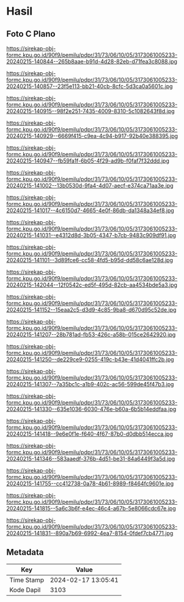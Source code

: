 # Hasil

## Foto C Plano

https://sirekap-obj-formc.kpu.go.id/90f9/pemilu/pdpr/31/73/06/10/05/3173061005233-20240215-140844--265b8aae-b91d-4d28-82eb-d71fea3c8088.jpg

https://sirekap-obj-formc.kpu.go.id/90f9/pemilu/pdpr/31/73/06/10/05/3173061005233-20240215-140857--23f5e113-bb21-40cb-8cfc-5d3ca0a5601c.jpg

https://sirekap-obj-formc.kpu.go.id/90f9/pemilu/pdpr/31/73/06/10/05/3173061005233-20240215-140915--98f2e251-7435-4009-8310-5c1082643f8d.jpg

https://sirekap-obj-formc.kpu.go.id/90f9/pemilu/pdpr/31/73/06/10/05/3173061005233-20240215-140929--6669f415-c9ea-4c94-b917-92b40e388395.jpg

https://sirekap-obj-formc.kpu.go.id/90f9/pemilu/pdpr/31/73/06/10/05/3173061005233-20240215-140947--fb59fa1f-6b05-4f29-ad9b-f0faf7f32ddd.jpg

https://sirekap-obj-formc.kpu.go.id/90f9/pemilu/pdpr/31/73/06/10/05/3173061005233-20240215-141002--13b0530d-9fa4-4d07-aecf-e374ca71aa3e.jpg

https://sirekap-obj-formc.kpu.go.id/90f9/pemilu/pdpr/31/73/06/10/05/3173061005233-20240215-141017--4c6150d7-4665-4e0f-86db-da1348a34ef8.jpg

https://sirekap-obj-formc.kpu.go.id/90f9/pemilu/pdpr/31/73/06/10/05/3173061005233-20240215-141031--e4312d8d-3b05-4347-b7cb-9483c909df91.jpg

https://sirekap-obj-formc.kpu.go.id/90f9/pemilu/pdpr/31/73/06/10/05/3173061005233-20240215-141101--3d89fce6-cc58-4fd5-b95d-dd58c6ae128d.jpg

https://sirekap-obj-formc.kpu.go.id/90f9/pemilu/pdpr/31/73/06/10/05/3173061005233-20240215-142044--12f0542c-ed5f-495d-82cb-aa4534bde5a3.jpg

https://sirekap-obj-formc.kpu.go.id/90f9/pemilu/pdpr/31/73/06/10/05/3173061005233-20240215-141152--15eaa2c5-d3d9-4c85-9ba8-d670d95c52de.jpg

https://sirekap-obj-formc.kpu.go.id/90f9/pemilu/pdpr/31/73/06/10/05/3173061005233-20240215-141207--28b781ad-fb53-426c-a58b-015ce2642920.jpg

https://sirekap-obj-formc.kpu.go.id/90f9/pemilu/pdpr/31/73/06/10/05/3173061005233-20240215-141250--de229ce9-0255-419c-b43e-41d4041ffc2b.jpg

https://sirekap-obj-formc.kpu.go.id/90f9/pemilu/pdpr/31/73/06/10/05/3173061005233-20240215-141307--7a35bc1c-a1b9-402c-ac56-599de45f47b3.jpg

https://sirekap-obj-formc.kpu.go.id/90f9/pemilu/pdpr/31/73/06/10/05/3173061005233-20240215-141330--635e1036-6030-476e-b60a-6b5b14eddfaa.jpg

https://sirekap-obj-formc.kpu.go.id/90f9/pemilu/pdpr/31/73/06/10/05/3173061005233-20240215-141418--9e6e0f1e-f640-4f67-87b0-d0dbb514ecca.jpg

https://sirekap-obj-formc.kpu.go.id/90f9/pemilu/pdpr/31/73/06/10/05/3173061005233-20240215-141346--583aaedf-376b-4d51-be31-84a6449f3a5d.jpg

https://sirekap-obj-formc.kpu.go.id/90f9/pemilu/pdpr/31/73/06/10/05/3173061005233-20240215-141755--cc412738-0a78-4b61-8989-f8464fc9601e.jpg

https://sirekap-obj-formc.kpu.go.id/90f9/pemilu/pdpr/31/73/06/10/05/3173061005233-20240215-141815--5a6c3b6f-e4ec-46c4-a67b-5e8066cdc67e.jpg

https://sirekap-obj-formc.kpu.go.id/90f9/pemilu/pdpr/31/73/06/10/05/3173061005233-20240215-141831--890a7b69-6992-4ea7-8154-0fdef7cb4771.jpg


## Metadata

| Key        | Value               |
| ---------- | ------------------- |
| Time Stamp | 2024-02-17 13:05:41 |
| Kode Dapil | 3103                |



